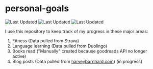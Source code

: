 # personal-goals
![Last Updated](https://img.shields.io/date/1625709197?color=FC4C02&label=Fitness%20Updated&logo=strava)
![Last Updated](https://img.shields.io/date/1625709197?color=7ac70c&label=Language%20Updated&logo=duolingo)
![Last Updated](https://img.shields.io/date/1625709197?color=e9e5cd&label=Books%20Updated&logo=goodreads)

I use this repository to keep track of my progress in these major areas:

1. Fitness (Data pulled from Strava)
2. Language learning (Data pulled from Duolingo)
3. Books read ("Manually" created because goodreads API no longer active)
4. Blog posts (Data pulled from [harveybarnhard.com](https://harveybarnhard.com)) (in progress)

